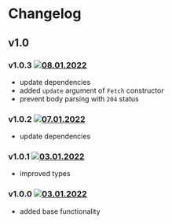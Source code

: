 # Changelog

## v1.0

### v1.0.3 [![08.01.2022](https://img.shields.io/date/1641642518)](https://github.com/d8corp/watch-state-ajax/tree/v1.0.3)
- update dependencies
- added `update` argument of `Fetch` constructor
- prevent body parsing with `204` status

### v1.0.2 [![07.01.2022](https://img.shields.io/date/1641559348)](https://github.com/d8corp/watch-state-ajax/tree/v1.0.2)
- update dependencies

### v1.0.1 [![03.01.2022](https://img.shields.io/date/1641233980)](https://github.com/d8corp/watch-state-ajax/tree/v1.0.1)
- improved types

### v1.0.0 [![03.01.2022](https://img.shields.io/date/1641232894)](https://github.com/d8corp/watch-state-ajax/tree/v1.0.0)
- added base functionality
